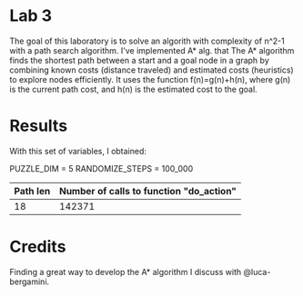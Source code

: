 # Lab 3

The goal of this laboratory is to solve an algorith with complexity of n^2-1 with a path search algorithm. 
I've implemented A* alg. that The A* algorithm finds the shortest path between a start and a goal node in a graph by combining known costs (distance traveled) and estimated costs (heuristics) to explore nodes efficiently. It uses the function f(n)=g(n)+h(n), where g(n) is the current path cost, and h(n) is the estimated cost to the goal.

# Results

With this set of variables, I obtained:

PUZZLE_DIM = 5 
RANDOMIZE_STEPS = 100_000

| Path len | Number of calls to function "do_action" |
|-------------|--------------|
| 18        | 142371        |


# Credits
Finding a great way to develop the A* algorithm I discuss with @luca-bergamini.